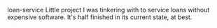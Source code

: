 loan-service
Little project I was tinkering with to service loans without expensive software. It's half finished in its current state, at best.
